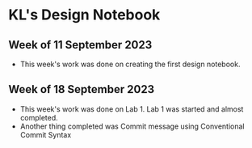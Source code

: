 # KL's Design Notebook

## Week of 11 September 2023

* This week's work was done on creating the first design notebook.

## Week of 18 September 2023

* This week's work was done on Lab 1. Lab 1 was started and almost completed.
* Another thing completed was Commit message using Conventional Commit Syntax
